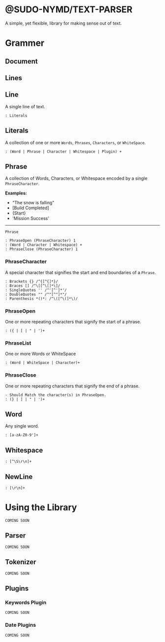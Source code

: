 # @SUDO-NYMD/TEXT-PARSER

A simple, yet flexible, library for making sense out of text.

# Grammer

## Document

## Lines


## Line

A single line of text.

    : Literals

## Literals

A collection of one or more ```Words```, ```Phrases```, ```Characters```, or ```WhiteSpace```.

    : (Word | Phrase | Character | Whitespace | Plugin) +

## Phrase

A collection of Words, Characters, or Whitespace encoded by a single ```PhraseCharacter```.

**Examples:**

* "The snow is falling"
* [Build Completed]
* {Start}
* 'Mission Success'

    
---
```Phrase```

    : PhraseOpen (PhraseCharacter) 1
    : (Word | Character | Whitespace) +
    : PhraseClose (PhraseCharacter) 1

### PhraseCharacter

A special character that signifies the start and end boundaries of a ```Phrase```.

    : Brackets {} /^{[^{]*}/
    : Braces [] /^\[[^\[]*\]/
    : SingleQuotes '' /^'[^']*'/
    : DoubleQuotes "" /^"[^"]*"/
    : Parenthesis *()*: /^\([^\(]*\)/

### PhraseOpen
    
One or more repeating characters that signify the start of a phrase.

    : ({ | [ | " | ')+

### PhraseList

One or more Words or WhiteSpace
    
    : (Word | WhiteSpace | Character)+

### PhraseClose

One or more repeating characters that signify the end of a phrase.

    - Should Match the character(s) in PhraseOpen.
    : (} | ] | " | ')+

## Word

Any single word.

    : [a-zA-Z0-9']+

## Whitespace

    : [^\S\r\n]+

## NewLine
    : [\r\n]+

# Using the Library

```COMING SOON```

## Parser

```COMING SOON```

## Tokenizer

```COMING SOON```

## Plugins

### Keywords Plugin

```COMING SOON```

### Date Plugins

```COMING SOON```
